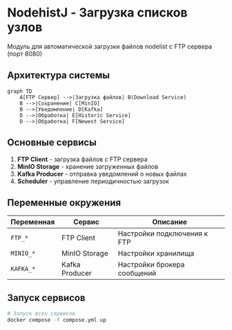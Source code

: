 # NodehistJ - Загрузка списков узлов

Модуль для автоматической загрузки файлов nodelist с FTP сервера (порт 8080)

## Архитектура системы

```mermaid
graph TD
    A[FTP Сервер] -->|Загрузка файлов| B(Download Service)
    B -->|Сохранение| C[MinIO]
    B -->|Уведомление| D[Kafka]
    D -->|Обработка| E[Historic Service]
    D -->|Обработка| F[Newest Service]
```

## Основные сервисы

1. **FTP Client** - загрузка файлов с FTP сервера
2. **MinIO Storage** - хранение загруженных файлов
3. **Kafka Producer** - отправка уведомлений о новых файлах
4. **Scheduler** - управление периодичностью загрузок

## Переменные окружения

| Переменная | Сервис | Описание |
|------------|--------|----------|
| `FTP_*` | FTP Client | Настройки подключения к FTP |
| `MINIO_*` | MinIO Storage | Настройки хранилища |
| `KAFKA_*` | Kafka Producer | Настройки брокера сообщений |

## Запуск сервисов

```bash
# Запуск всех сервисов
docker compose -f compose.yml up
